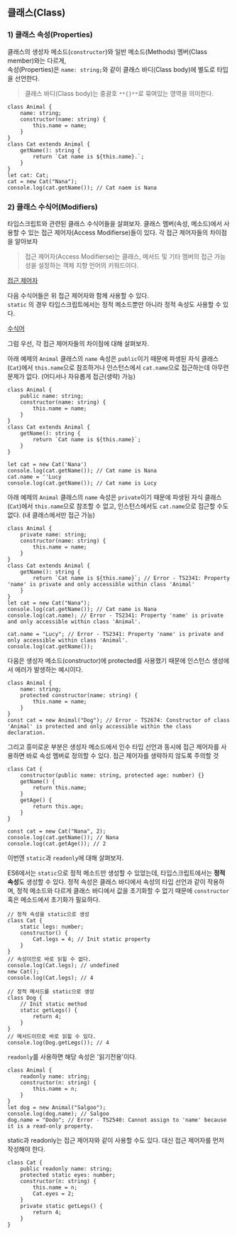 ## 클래스(Class)

### 1) 클래스 속성(Properties)

클래스의 생성자 메소드(`constructor`)와 일반 메소드(Methods) 멤버(Class member)와는 다르게,  
속성(Properties)은 `name: string;`와 같이 클래스 바디(Class body)에 별도로 타입을 선언한다.

> 클래스 바디(Class body)는 중괄호 `**{}**`로 묶여있는 영역을 의미한다.

```tsx
class Animal {
    name: string;
    constructor(name: string) {
        this.name = name;
    }
}
class Cat extends Animal {
    getName(): string {
        return `Cat name is ${this.name}.`;
    }
}
let cat: Cat;
cat = new Cat("Nana");
console.log(cat.getName()); // Cat naem is Nana
```

### 2) 클래스 수식어(Modifiers)

타입스크립트와 관련된 클래스 수식어들을 살펴보자. 클래스 멤버(속성, 메소드)에서 사용할 수 있는 접근 제어자(Access Modifierse)들이 있다. 각 접근 제어자들의 차이점을 알아보자

> 접근 제어자(Access Modifierse)는 클래스, 메서드 및 기타 멤버의 접근 가능성을 설정하는 객체 지향 언어의 키워드이다.

[접근 제어자](https://www.notion.so/f59693591e3f4a3fb4a5be4759c36a51)

다음 수식어들은 위 접근 제어자와 함께 사용할 수 있다.  
`static` 의 경우 타입스크립트에서는 정적 메소드뿐만 아니라 정적 속성도 사용할 수 있다.

[수식어](https://www.notion.so/fcb83a6690564b778d7a3930fb09d27d)

그럼 우선, 각 접근 제어자들의 차이점에 대해 살펴보자.

아래 예제의 `Animal` 클래스의 `name` 속성은 `public`이기 때문에 파생된 자식 클래스(`Cat`)에서 `this.name`으로 참조하거나 인스턴스에서 `cat.name`으로 접근하는데 아무런 문제가 없다. (어디서나 자유롭게 접근(생략) 가능)

```tsx
class Animal {
    public name: string;
    constructor(name: string) {
        this.name = name;
    }
}
class Cat extends Animal {
    getName(): string {
        return `Cat name is ${this.name}`;
    }
}

let cat = new Cat('Nana')
console.log(cat.getName()); // Cat name is Nana
cat.name = ''Lucy
console.log(cat.getName()); // Cat name is Lucy
```

아래 예제의 `Animal` 클래스의 `name` 속성은 `private`이기 때문에 파생된 자식 클래스(`Cat`)에서 `this.name`으로 참조할 수 없고, 인스턴스에서도 `cat.name`으로 접근할 수도 없다. (내 클래스에서만 접근 가능)

```tsx
class Animal {
    private name: string;
    constructor(name: string) {
        this.name = name;
    }
}
class Cat extends Animal {
    getName(): string {
        return `Cat name is ${this.name}`; // Error - TS2341: Property 'name' is private and only accessible within class 'Animal'
    }
}
let cat = new Cat("Nana");
console.log(cat.getName()); // Cat name is Nana
console.log(cat.name); // Error - TS2341: Property 'name' is private and only accessible within class 'Animal'.

cat.name = "Lucy"; // Error - TS2341: Property 'name' is private and only accessible within class 'Animal'.
console.log(cat.getName());
```

다음은 생성자 메소드(constructor)에 protected를 사용했기 때문에 인스턴스 생성에서 에러가 발생하는 예시이다.

```tsx
class Animal {
    name: string;
    protected constructor(name: string) {
        this.name = name;
    }
}
const cat = new Animal("Dog"); // Error - TS2674: Constructor of class 'Animal' is protected and only accessible within the class declaration.
```

그리고 흥미로운 부분은 생성자 메소드에서 인수 타입 선언과 동시에 접근 제어자를 사용하면 바로 속성 멤버로 정의할 수 있다. 접근 제어자를 생략하지 않도록 주의할 것

```tsx
class Cat {
    constructor(public name: string, protected age: number) {}
    getName() {
        return this.name;
    }
    getAge() {
        return this.age;
    }
}

const cat = new Cat("Nana", 2);
console.log(cat.getName()); // Nana
console.log(cat.getAge()); // 2
```

이번엔 `static`과 `readonly`에 대해 살펴보자.

ES6에서는 `static`으로 정적 메소드만 생성할 수 있었는데, 타입스크립트에서는 **정적 속성**도 생성할 수 있다. 정적 속성은 클래스 바디에서 속성의 타입 선언과 같이 작용하며, 정적 메소드와 다르게 클래스 바디에서 값을 초기화할 수 없기 때문에 `constructor` 혹은 메소드에서 초기화가 필요하다.

```tsx
// 정적 속성을 static으로 생성
class Cat {
    static legs: number;
    constructor() {
        Cat.legs = 4; // Init static property
    }
}
// 속성이므로 바로 읽힐 수 없다.
console.log(Cat.legs); // undefined
new Cat();
console.log(Cat.legs); // 4

// 정적 메서드를 static으로 생성
class Dog {
    // Init static method
    static getLegs() {
        return 4;
    }
}
// 메서드이므로 바로 읽힐 수 있다.
console.log(Dog.getLegs()); // 4
```

`readonly`를 사용하면 해당 속성은 '읽기전용'이다.

```tsx
class Animal {
    readonly name: string;
    constructor(n: string) {
        this.name = n;
    }
}
let dog = new Animal("Salgoo");
console.log(dog.name); // Salgoo
dog.name = "Dodo"; // Error - TS2540: Cannot assign to 'name' because it is a read-only property.
```

static과 readonly는 접근 제어자와 같이 사용할 수도 있다. 대신 접근 제어자를 먼저 작성해야 한다.

```tsx
class Cat {
    public readonly name: string;
    protected static eyes: number;
    constructor(n: string) {
        this.name = n;
        Cat.eyes = 2;
    }
    private static getLegs() {
        return 4;
    }
}
```
